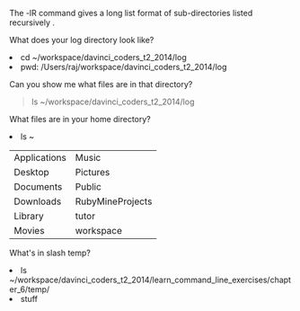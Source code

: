 The -lR command gives a long list format of sub-directories listed recursively .<br>

What does your log directory look like? <br>
> <ul>
<li> cd ~/workspace/davinci_coders_t2_2014/log </li>
<li> pwd: /Users/raj/workspace/davinci_coders_t2_2014/log </li>
</ul>

Can you show me what files are in that directory? <br>
> ls ~/workspace/davinci_coders_t2_2014/log

What files are in your home directory?
> <ul>
<li> ls ~</li>
<table>
	<tr> <td> Applications </td> 
	<td> Music </td> </tr>
	<tr> <td> Desktop </td> 
	<td> Pictures </td>
	<tr> <td> Documents </td>
        <td> Public </td> </tr>
	<tr> <td> Downloads </td>
        <td> RubyMineProjects </td> </tr>
	<tr> <td> Library </td>
        <td> tutor </td> </tr>
	<tr> <td> Movies </td>
        <td> workspace </td> </tr>
</table>
</ul>

What's in slash temp? <br>
> <ul>
<li> ls ~/workspace/davinci_coders_t2_2014/learn_command_line_exercises/chapter_6/temp/ </li>
<li> stuff </li>
</ul>

